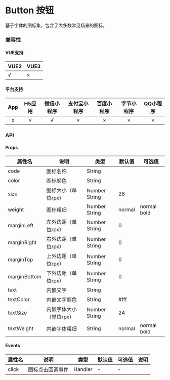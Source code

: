 # Button 按钮
基于字体的图标集，包含了大多数常见场景的图标。

### 兼容性
#### VUE支持 
|VUE2        | VUE3        |
|---        |---        |
|√                | ×                |
#### 平台支持
|App|H5应用	|微信小程序	|支付宝小程序	|百度小程序	|字节小程序	|QQ小程序	|
|:-:|:-:	|:-:		|:-:		|:-:		|:-:		|:-:		|
|x	|×		|√			|×			|×			|×			|×			|


### API
#### Props
| 属性名		| 说明					|类型			|默认值		| 可选值		|
| ------		|-----------			|-----------	|-----------|-----------|
| code			|图标名称				|String			|			|			|
| color			|图标颜色				|String			|			|			|
| size			|图标大小（单位rpx）		|Number String	|28			|			|
| weight		|图标粗细				|Number String	|normal		|normal bold|
| marginLeft	|左外边距（单位rpx）		|Number String	|0			|			|
| marginRight	|右外边距（单位rpx）		|Number String	|0			|			|
| marginTop		|上外边距（单位rpx）		|Number String	|0			|			|
| marginBottom	|下外边距（单位rpx）		|Number String	|0			|			|
| text			|内嵌文字				|String			|			|			|
| textColor		|内嵌文字颜色				|String			|#fff		|			|
| textSize		|内嵌字体大小	（单位rpx）	|Number String	|24			|			|
| textWeight	|内嵌字体粗细				|String			|normal		|normal bold|


#### Events
| 属性名| 说明			|类型			|默认值		| 可选值		|说明			|
| ------| -----------	|	-----------	|-----------|-----------|	---------	|
| click	|图标点击回调事件	|Handler		|-			|-			|				|